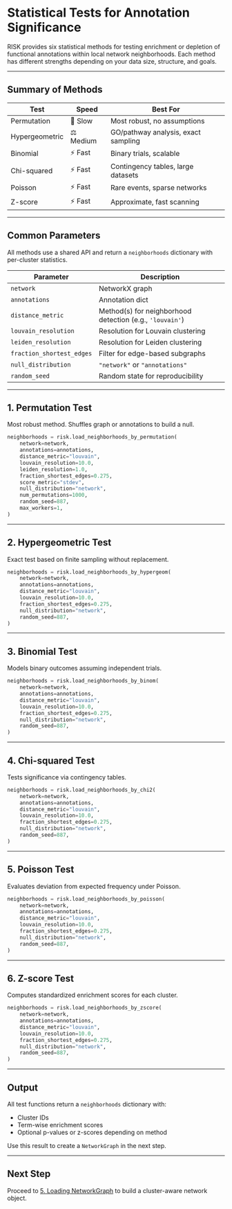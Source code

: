 # Statistical Tests for Annotation Significance

RISK provides six statistical methods for testing enrichment or depletion of functional annotations within local network neighborhoods. Each method has different strengths depending on your data size, structure, and goals.

---

## Summary of Methods

| Test           | Speed     | Best For                            |
|----------------|-----------|-------------------------------------|
| Permutation    | 🐢 Slow    | Most robust, no assumptions         |
| Hypergeometric | ⚖️ Medium | GO/pathway analysis, exact sampling |
| Binomial       | ⚡ Fast    | Binary trials, scalable             |
| Chi-squared    | ⚡ Fast    | Contingency tables, large datasets  |
| Poisson        | ⚡ Fast    | Rare events, sparse networks        |
| Z-score        | ⚡ Fast    | Approximate, fast scanning          |

---

## Common Parameters

All methods use a shared API and return a `neighborhoods` dictionary with per-cluster statistics.

| Parameter               | Description |
|-------------------------|-------------|
| `network`               | NetworkX graph |
| `annotations`           | Annotation dict |
| `distance_metric`       | Method(s) for neighborhood detection (e.g., `'louvain'`) |
| `louvain_resolution`    | Resolution for Louvain clustering |
| `leiden_resolution`     | Resolution for Leiden clustering |
| `fraction_shortest_edges` | Filter for edge-based subgraphs |
| `null_distribution`     | `"network"` or `"annotations"` |
| `random_seed`           | Random state for reproducibility |

---

## 1. Permutation Test

Most robust method. Shuffles graph or annotations to build a null.

```python
neighborhoods = risk.load_neighborhoods_by_permutation(
    network=network,
    annotations=annotations,
    distance_metric="louvain",
    louvain_resolution=10.0,
    leiden_resolution=1.0,
    fraction_shortest_edges=0.275,
    score_metric="stdev",
    null_distribution="network",
    num_permutations=1000,
    random_seed=887,
    max_workers=1,
)
```

---

## 2. Hypergeometric Test

Exact test based on finite sampling without replacement.

```python
neighborhoods = risk.load_neighborhoods_by_hypergeom(
    network=network,
    annotations=annotations,
    distance_metric="louvain",
    louvain_resolution=10.0,
    fraction_shortest_edges=0.275,
    null_distribution="network",
    random_seed=887,
)
```

---

## 3. Binomial Test

Models binary outcomes assuming independent trials.

```python
neighborhoods = risk.load_neighborhoods_by_binom(
    network=network,
    annotations=annotations,
    distance_metric="louvain",
    louvain_resolution=10.0,
    fraction_shortest_edges=0.275,
    null_distribution="network",
    random_seed=887,
)
```

---

## 4. Chi-squared Test

Tests significance via contingency tables.

```python
neighborhoods = risk.load_neighborhoods_by_chi2(
    network=network,
    annotations=annotations,
    distance_metric="louvain",
    louvain_resolution=10.0,
    fraction_shortest_edges=0.275,
    null_distribution="network",
    random_seed=887,
)
```

---

## 5. Poisson Test

Evaluates deviation from expected frequency under Poisson.

```python
neighborhoods = risk.load_neighborhoods_by_poisson(
    network=network,
    annotations=annotations,
    distance_metric="louvain",
    louvain_resolution=10.0,
    fraction_shortest_edges=0.275,
    null_distribution="network",
    random_seed=887,
)
```

---

## 6. Z-score Test

Computes standardized enrichment scores for each cluster.

```python
neighborhoods = risk.load_neighborhoods_by_zscore(
    network=network,
    annotations=annotations,
    distance_metric="louvain",
    louvain_resolution=10.0,
    fraction_shortest_edges=0.275,
    null_distribution="network",
    random_seed=887,
)
```

---

## Output

All test functions return a `neighborhoods` dictionary with:

- Cluster IDs
- Term-wise enrichment scores
- Optional p-values or z-scores depending on method

Use this result to create a `NetworkGraph` in the next step.

---

## Next Step

Proceed to [5. Loading NetworkGraph](./5_load_graph.md) to build a cluster-aware network object.
